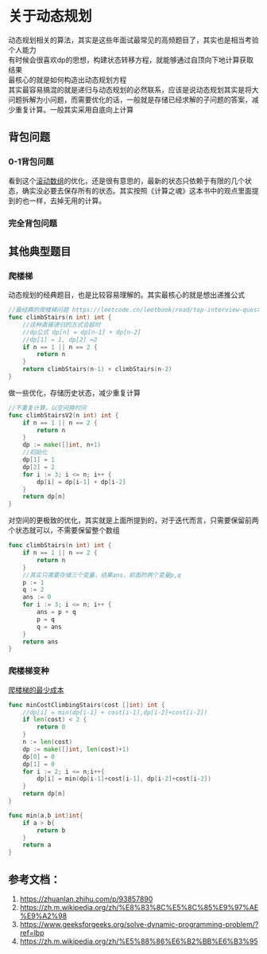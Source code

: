 # 关于动态规划
动态规划相关的算法，其实是这些年面试最常见的高频题目了，其实也是相当考验个人能力  
有时候会很喜欢dp的思想，构建状态转移方程，就能够通过自顶向下地计算获取结果  
最核心的就是如何构造出动态规划方程  
其实最容易搞混的就是递归与动态规划的必然联系，应该是说动态规划其实是将大问题拆解为小问题，而需要优化的话，一般就是存储已经求解的子问题的答案，减少重复计算。一般其实采用自底向上计算

## 背包问题

### 0-1背包问题
看到这个[滚动数组](https://www.cnblogs.com/RioTian/p/12397821.html)的优化，还是很有意思的，最新的状态只依赖于有限的几个状态，确实没必要去保存所有的状态。其实按照《计算之魂》这本书中的观点里面提到的也一样，去掉无用的计算。

### 完全背包问题

## 其他典型题目
### 爬楼梯
动态规划的经典题目，也是比较容易理解的。其实最核心的就是想出递推公式
``` go
//最经典的爬楼梯问题 https://leetcode.cn/leetbook/read/top-interview-questions-easy/xn854d/
func climbStairs(n int) int {
	//这种直接递归的方式会超时
	//dp公式 dp[n] = dp[n-1] + dp[n-2]
	//dp[1] = 1, dp[2] =2
	if n == 1 || n == 2 {
		return n
	}
	return climbStairs(n-1) + climbStairs(n-2)
}
```
做一些优化，存储历史状态，减少重复计算
``` go
//不重复计算，以空间换时间
func climbStairsV2(n int) int {
	if n == 1 || n == 2 {
		return n
	}
	dp := make([]int, n+1)
	//初始化
	dp[1] = 1
	dp[2] = 2
	for i := 3; i <= n; i++ {
		dp[i] = dp[i-1] + dp[i-2]
	}
	return dp[n]
}

```
对空间的更极致的优化，其实就是上面所提到的，对于迭代而言，只需要保留前两个状态就可以，不需要保留整个数组
``` go
func climbStairs(n int) int {
	if n == 1 || n == 2 {
		return n
	}
	//其实只需要存储三个变量，结果ans，前面的两个变量p,q
	p := 1
	q := 2
	ans := 0
	for i := 3; i <= n; i++ {
		ans = p + q
		p = q
		q = ans
	}
	return ans
}
```

### 爬楼梯变种
[爬楼梯的最少成本](https://leetcode.cn/problems/GzCJIP/description/)
``` go
func minCostClimbingStairs(cost []int) int {
    //dp[i] = min(dp[i-1] + cost[i-1],dp[i-2]+cost[i-2])
    if len(cost) < 2 {
        return 0
    }
    n := len(cost)
    dp := make([]int, len(cost)+1)
    dp[0] = 0
    dp[1] = 0
    for i := 2; i <= n;i++{
        dp[i] = min(dp[i-1]+cost[i-1], dp[i-2]+cost[i-2])
    }
    return dp[n]
}

func min(a,b int)int{
    if a > b{
        return b
    }
    return a
}
```


## 参考文档：
1. <https://zhuanlan.zhihu.com/p/93857890>
2. <https://zh.m.wikipedia.org/zh/%E8%83%8C%E5%8C%85%E9%97%AE%E9%A2%98>
3. <https://www.geeksforgeeks.org/solve-dynamic-programming-problem/?ref=lbp>
4. <https://zh.m.wikipedia.org/zh/%E5%88%86%E6%B2%BB%E6%B3%95> 

